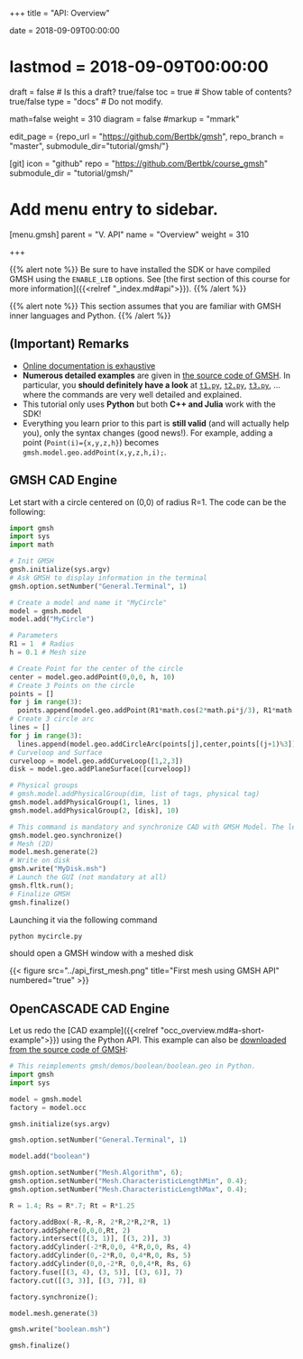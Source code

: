 +++
title = "API: Overview"

date = 2018-09-09T00:00:00
# lastmod = 2018-09-09T00:00:00

draft = false  # Is this a draft? true/false
toc = true  # Show table of contents? true/false
type = "docs"  # Do not modify.

math=false
weight = 310
diagram = false
#markup = "mmark"

edit_page = {repo_url = "https://github.com/Bertbk/gmsh", repo_branch = "master", submodule_dir="tutorial/gmsh/"}

[git]
  icon = "github"
  repo = "https://github.com/Bertbk/course_gmsh"
  submodule_dir = "tutorial/gmsh/"
  
# Add menu entry to sidebar.
[menu.gmsh]
  parent = "V. API"
  name = "Overview"
  weight = 310

+++

{{% alert note %}}
Be sure to have installed the SDK or have compiled GMSH using the `ENABLE_LIB` options. See [the first section of this course for more information]({{<relref "_index.md#api">}}).
{{% /alert %}}

{{% alert note %}}
This section assumes that you are familiar with GMSH inner languages and Python. 
{{% /alert %}}

## (Important) Remarks

- [Online documentation is exhaustive](http://gmsh.info/doc/texinfo/gmsh.html#Gmsh-API)
- **Numerous detailed examples** are given in [the source code of GMSH](https://gitlab.onelab.info/gmsh/gmsh/tree/master/demos/api). In particular, you **should definitely have a look** at [`t1.py`](https://gitlab.onelab.info/gmsh/gmsh/raw/master/demos/api/t1.py), [`t2.py`](https://gitlab.onelab.info/gmsh/gmsh/raw/master/demos/api/t1.py), [`t3.py`](https://gitlab.onelab.info/gmsh/gmsh/raw/master/demos/api/t1.py), ... where the commands are very well detailed and explained.
- This tutorial only uses **Python** but both **C++ and Julia** work with the SDK!
- Everything you learn prior to this part is **still valid** (and will actually help you), only the syntax changes (good news!). For example, adding a point (`Point(i)={x,y,z,h}`) becomes `gmsh.model.geo.addPoint(x,y,z,h,i);`.


## GMSH CAD Engine

Let start with a circle centered on (0,0) of radius R=1. The code can be the following:

```python
import gmsh
import sys
import math

# Init GMSH
gmsh.initialize(sys.argv)
# Ask GMSH to display information in the terminal
gmsh.option.setNumber("General.Terminal", 1)

# Create a model and name it "MyCircle"
model = gmsh.model
model.add("MyCircle")

# Parameters
R1 = 1  # Radius
h = 0.1 # Mesh size

# Create Point for the center of the circle
center = model.geo.addPoint(0,0,0, h, 10)
# Create 3 Points on the circle
points = []
for j in range(3):
  points.append(model.geo.addPoint(R1*math.cos(2*math.pi*j/3), R1*math.sin(2*math.pi*j/3), 0, h))
# Create 3 circle arc
lines = []
for j in range(3):
  lines.append(model.geo.addCircleArc(points[j],center,points[(j+1)%3]))
# Curveloop and Surface
curveloop = model.geo.addCurveLoop([1,2,3])
disk = model.geo.addPlaneSurface([curveloop])

# Physical groups
# gmsh.model.addPhysicalGroup(dim, list of tags, physical tag)
gmsh.model.addPhysicalGroup(1, lines, 1)
gmsh.model.addPhysicalGroup(2, [disk], 10)

# This command is mandatory and synchronize CAD with GMSH Model. The less you launch it, the better it is for performance purpose
gmsh.model.geo.synchronize()
# Mesh (2D)
model.mesh.generate(2)
# Write on disk
gmsh.write("MyDisk.msh")
# Launch the GUI (not mandatory at all)
gmsh.fltk.run();
# Finalize GMSH
gmsh.finalize()
```

Launching it via the following command
```bash
python mycircle.py
```
should open a GMSH window with a meshed disk

{{< figure src="../api_first_mesh.png" title="First mesh using GMSH API" numbered="true" >}}


## OpenCASCADE CAD Engine

Let us redo the [CAD example]({{<relref "occ_overview.md#a-short-example">}}) using the Python API. This example can also be [downloaded from the source code of GMSH](https://gitlab.onelab.info/gmsh/gmsh/raw/master/demos/api/boolean.py):

```python
# This reimplements gmsh/demos/boolean/boolean.geo in Python.
import gmsh
import sys

model = gmsh.model
factory = model.occ

gmsh.initialize(sys.argv)

gmsh.option.setNumber("General.Terminal", 1)

model.add("boolean")

gmsh.option.setNumber("Mesh.Algorithm", 6);
gmsh.option.setNumber("Mesh.CharacteristicLengthMin", 0.4);
gmsh.option.setNumber("Mesh.CharacteristicLengthMax", 0.4);

R = 1.4; Rs = R*.7; Rt = R*1.25

factory.addBox(-R,-R,-R, 2*R,2*R,2*R, 1)
factory.addSphere(0,0,0,Rt, 2)
factory.intersect([(3, 1)], [(3, 2)], 3)
factory.addCylinder(-2*R,0,0, 4*R,0,0, Rs, 4)
factory.addCylinder(0,-2*R,0, 0,4*R,0, Rs, 5)
factory.addCylinder(0,0,-2*R, 0,0,4*R, Rs, 6)
factory.fuse([(3, 4), (3, 5)], [(3, 6)], 7)
factory.cut([(3, 3)], [(3, 7)], 8)

factory.synchronize();

model.mesh.generate(3)

gmsh.write("boolean.msh")

gmsh.finalize() 
```